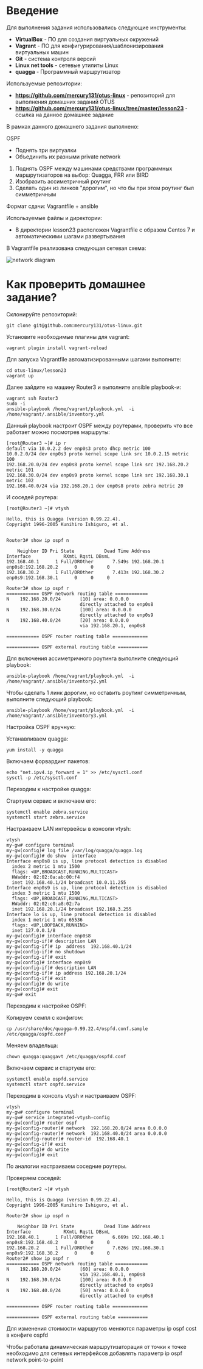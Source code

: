 # **Введение**

Для выполнения задания использовались следующие инструменты:
- **VirtualBox** - ПО для создания виртуальных окружений
- **Vagrant** - ПО для конфигурирования/шаблонизирования виртуальных машин
- **Git** - система контроля версий
- **Linux net tools** - сетевые утилиты Linux
- **quagga** - Программный маршрутизатор



Используемые репозитории:
- **https://github.com/mercury131/otus-linux** - репозиторий для выполнения домашних заданий OTUS
- **https://github.com/mercury131/otus-linux/tree/master/lesson23** - ссылка на данное домашнее задание


 


В рамках данного домашнего задания выполнено:

OSPF
- Поднять три виртуалки
- Объединить их разными private network
1. Поднять OSPF между машинами средствами программных маршрутизаторов на выбор: Quagga, FRR или BIRD
2. Изобразить ассиметричный роутинг
3. Сделать один из линков "дорогим", но что бы при этом роутинг был симметричным

Формат сдачи:
Vagrantfile + ansible 




Используемые файлы и директории:
- В директории lesson23 расположен Vagrantfile с образом Centos 7 и автоматическими шагами развертывания

В Vagrantfile реализована следующая сетевая схема:

![network diagram](https://raw.githubusercontent.com/mercury131/otus-linux/master/lesson23/ospf.png)

# Как проверить домашнее задание?

Склонируйте репозиторий:

```
git clone git@github.com:mercury131/otus-linux.git
```

Установите необходимые плагины для vagrant:

```
vagrant plugin install vagrant-reload
```

Для запуска Vagrantfile автоматизированными шагами выполните:

```
cd otus-linux/lesson23
vagrant up 
```

Далее зайдите на машину Router3 и выполните ansible playbook-и:

```
vagrant ssh Router3
sudo -i
ansible-playbook /home/vagrant/playbook.yml  -i /home/vagrant/.ansible/inventory.yml

```

Данный playbook настроит OSPF между роутерами, проверить что все работает можно посмотрев маршруты:

```
[root@Router3 ~]# ip r
default via 10.0.2.2 dev enp0s3 proto dhcp metric 100
10.0.2.0/24 dev enp0s3 proto kernel scope link src 10.0.2.15 metric 100
192.168.20.0/24 dev enp0s8 proto kernel scope link src 192.168.20.2 metric 101
192.168.30.0/24 dev enp0s9 proto kernel scope link src 192.168.30.1 metric 102
192.168.40.0/24 via 192.168.20.1 dev enp0s8 proto zebra metric 20
```

И соседей роутера:

```
[root@Router3 ~]# vtysh

Hello, this is Quagga (version 0.99.22.4).
Copyright 1996-2005 Kunihiro Ishiguro, et al.


Router3# show ip ospf n

    Neighbor ID Pri State           Dead Time Address         Interface            RXmtL RqstL DBsmL
192.168.40.1      1 Full/DROther       7.549s 192.168.20.1    enp0s8:192.168.20.2      0     0     0
192.168.30.2      1 Full/DROther       7.413s 192.168.30.2    enp0s9:192.168.30.1      0     0     0

Router3# show ip ospf r
============ OSPF network routing table ============
N    192.168.20.0/24       [10] area: 0.0.0.0
                           directly attached to enp0s8
N    192.168.30.0/24       [100] area: 0.0.0.0
                           directly attached to enp0s9
N    192.168.40.0/24       [20] area: 0.0.0.0
                           via 192.168.20.1, enp0s8

============ OSPF router routing table =============

============ OSPF external routing table ===========

```

Для включения ассиметричного роутинга выполните следующий playbook:

```
ansible-playbook /home/vagrant/playbook.yml  -i /home/vagrant/.ansible/inventory2.yml
```

Чтобы сделать 1 линк дорогим, но оставить роутинг симметричным, выполните следующий playbook:

```
ansible-playbook /home/vagrant/playbook.yml  -i /home/vagrant/.ansible/inventory3.yml
```

Настройка OSPF вручную:

Устанавливаем quagga:

```
yum install -y quagga
```

Включаем форвардинг пакетов:

```
echo "net.ipv4.ip_forward = 1" >> /etc/sysctl.conf
sysctl -p /etc/sysctl.conf
```

Переходим к настройке quagga:

Стартуем сервис и включаем его:

```
systemctl enable zebra.service 
systemctl start zebra.service
```

Настраиваем LAN интервейсы в консоли vtysh:

```
vtysh 
my-gw# configure terminal
my-gw(config)# log file /var/log/quagga/quagga.log
my-gw(config)# do show  interface
Interface enp0s8 is up, line protocol detection is disabled
  index 2 metric 1 mtu 1500
  flags: <UP,BROADCAST,RUNNING,MULTICAST>
  HWaddr: 02:02:0a:ab:00:f4
  inet 192.168.40.1/24 broadcast 10.0.11.255
Interface enp0s9 is up, line protocol detection is disabled
  index 3 metric 1 mtu 1500
  flags: <UP,BROADCAST,RUNNING,MULTICAST>
  HWaddr: 02:02:c0:a8:02:7a
  inet 192.168.20.1/24 broadcast 192.168.3.255
Interface lo is up, line protocol detection is disabled
  index 1 metric 1 mtu 65536
  flags: <UP,LOOPBACK,RUNNING>
  inet 127.0.0.1/8
my-gw(config)# interface enp0s8
my-gw(config-if)# description LAN
my-gw(config-if)# ip  address  192.168.40.1/24
my-gw(config-if)# no shutdown
my-gw(config-if)# exit
my-gw(config)# interface enp0s9
my-gw(config-if)# description LAN
my-gw(config-if)# ip address 192.168.20.1/24
my-gw(config-if)# exit
my-gw(config)# do write
my-gw(config)# exit
my-gw# exit
```

Переходим к настройке OSPF:

Копируем семпл с конфигом:

```
cp /usr/share/doc/quagga-0.99.22.4/ospfd.conf.sample /etc/quagga/ospfd.conf
```

Меняем владельца:

```
chown quagga:quaggavt /etc/quagga/ospfd.conf
```

Включаем сервис и стартуем его:

```
systemctl enable ospfd.service 
systemctl start ospfd.service
```

Переходим в консоль vtysh и настраиваем OSPF:

```
vtysh 
my-gw# configure terminal
my-gw# service integrated-vtysh-config
my-gw(config)# router ospf
my-gw(config-router)# network  192.168.20.0/24 area 0.0.0.0
my-gw(config-router)# network  192.168.40.0/24 area 0.0.0.0
my-gw(config-router)# router-id  192.168.40.1
my-gw(config-if)# exit
my-gw(config)# do write
my-gw(config)# exit
```

По аналогии настраиваем соседние роутеры. 

Проверяем соседей:

```
[root@Router2 ~]# vtysh

Hello, this is Quagga (version 0.99.22.4).
Copyright 1996-2005 Kunihiro Ishiguro, et al.

Router2# show ip ospf n

    Neighbor ID Pri State           Dead Time Address         Interface            RXmtL RqstL DBsmL
192.168.40.1      1 Full/DROther       6.669s 192.168.40.1    enp0s8:192.168.40.2      0     0     0
192.168.20.2      1 Full/DROther       7.626s 192.168.30.1    enp0s9:192.168.30.2      0     0     0
Router2# show ip ospf r
============ OSPF network routing table ============
N    192.168.20.0/24       [60] area: 0.0.0.0
                           via 192.168.40.1, enp0s8
N    192.168.30.0/24       [100] area: 0.0.0.0
                           directly attached to enp0s9
N    192.168.40.0/24       [50] area: 0.0.0.0
                           directly attached to enp0s8

============ OSPF router routing table =============

============ OSPF external routing table ===========

```

Для изменения стоимости маршрутов меняются параметры ip ospf cost в конфиге ospfd

Чтобы работала динамическая маршрутизаторация от точки к точке необходимо для сетевых интерфейсов добавлять параметр ip ospf network point-to-point